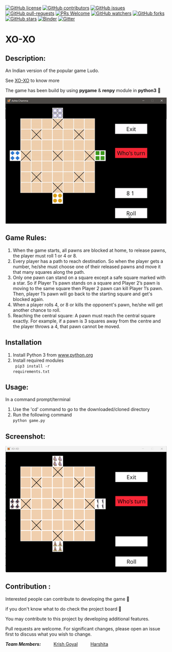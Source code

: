 [![GitHub license](https://img.shields.io/github/license/Krishnaa-tech/XO-XO_Ludo)](https://github.com/Krishnaa-tech/XO-XO_Ludo/blob/main/LICENSE)
[![GitHub contributors](https://img.shields.io/github/contributors/Krishnaa-tech/XO-XO_Ludo.svg)](https://GitHub.com/Krishnaa-tech/TXO-XO_Ludo/graphs/contributors/)
[![GitHub issues](https://img.shields.io/github/issues/Krishnaa-tech/XO-XO_Ludo.svg)](https://GitHub.com/Krishnaa-tech/XO-XO_Ludo/issues/)
[![GitHub pull-requests](https://img.shields.io/github/issues-pr/Krishnaa-tech/XO-XO_Ludo.svg)](https://GitHub.com/Krishnaa-tech/XO-XO_Ludo/pulls/)
[![PRs Welcome](https://img.shields.io/badge/PRs-welcome-brightgreen.svg?style=flat-square)](http://makeapullrequest.com)
[![GitHub watchers](https://img.shields.io/github/watchers/Krishnaa-tech/XO-XO_Ludo.svg?style=social&label=Watch)](https://GitHub.com/Krishnaa-tech/XO-XO_Ludo/watchers/)
[![GitHub forks](https://img.shields.io/github/forks/Krishnaa-tech/XO-XO_Ludo.svg?style=social&label=Fork)](https://GitHub.com/Krishnaa-tech/XO-XO_Ludo/network/)
[![GitHub stars](https://img.shields.io/github/stars/Krishnaa-tech/XO-XO_Ludo.svg?style=social&label=Star)](https://GitHub.com/Krishnaa-tech/XO-XO_Ludo/stargazers/)
[![Binder](https://mybinder.org/badge_logo.svg)](https://mybinder.org/v2/gh/Krishnaa-tech/XO-XO_Ludo/HEAD)
[![Gitter](https://badges.gitter.im/Krishnaa-tech/XO-XO_Ludo.svg)](https://gitter.im/Krishnaa-tech/XO-XO_Ludo?utm_source=badge&utm_medium=badge&utm_campaign=pr-badge)

# XO-XO

## Description: 
An Indian version of the popular game Ludo. 

See [XO-XO](https://wiki2.org/en/Ashta_Chamma_(board_game)) to know more

The game has been build by using **pygame** & **renpy** module in **python3** 🐍 

![preview](/game/assets/screenshot/preview.gif)

## Game Rules:

1. When the game starts, all pawns are blocked at home, to release pawns, the player must roll 1 or 4 or 8.
1. Every player has a path to reach destination. So when the player gets a number, he/she must choose one of their released pawns and move it that many squares along the path.
1. Only one pawn can stand on a square except a safe square marked with a star. So if Player 1’s pawn stands on a square and Player 2’s pawn is moving to the same square then Player 2 pawn can kill Player 1’s pawn. Then, player 1’s pawn will go back to the starting square and get's blocked again.
1. When a player rolls 4, or 8 or kills the opponent's pawn, he/she will get another chance to roll.
1. Reaching the central square: A pawn must reach the central square exactly. For example, if a pawn is 3 squares away from the centre and the player throws a 4, that pawn cannot be moved.

## Installation
1. Install Python 3 from www.python.org
1. Install required modules <br>
<code> pip3 install -r requirements.txt </code>
   
## Usage:
In a command prompt/terminal

1. Use the 'cd' command to go to the downloaded/cloned directory
1. Run the following command <br>
<code>python game.py </code>
  
## Screenshot:
![preview](/game/assets/screenshot/preview.png)

## Contribution :
Interested people can contribute to developing the game 🙌

if you don't know what to do check the project board 🎯

You may contribute to this project by developing additional features.

Pull requests are welcome. For significant changes, please open an issue first to discuss what you wish to change.

_**Team Members:**_ 
&emsp; &emsp; [Krish Goyal](https://github.com/Krishnaa-tech) 
&emsp; &emsp; [Harshita](https://github.com/harshi1gfiesg)
